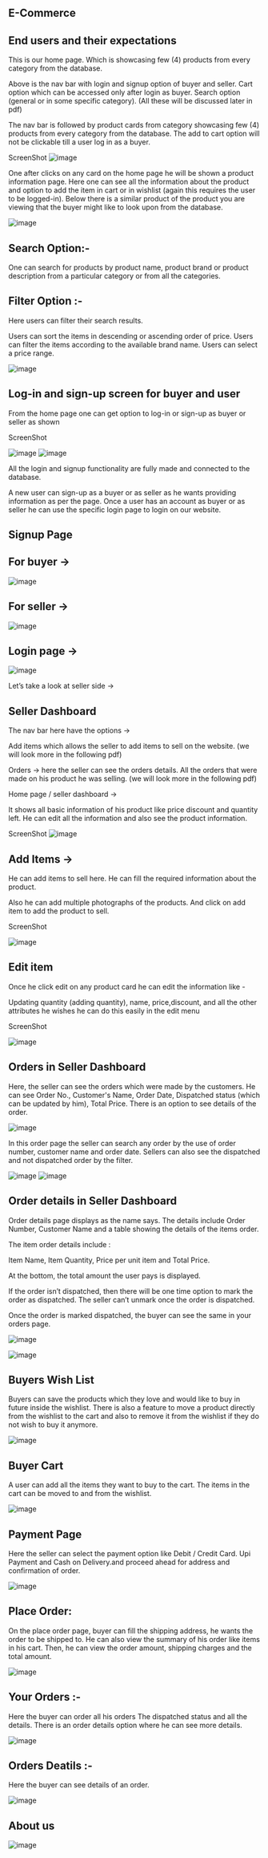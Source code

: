 ## E-Commerce

## End users and their expectations


This is our home page. Which is showcasing few (4) products from every category from the database.

Above is the nav bar with login and signup option of buyer and seller. Cart option which can be accessed only after login as buyer. Search option (general or in some specific category). (All these will be discussed later in pdf)

The nav bar is followed by product cards from category showcasing few (4) products from every category from the database. The add to cart option will not be clickable till a user log in as a buyer.


ScreenShot
![image](https://user-images.githubusercontent.com/56155566/114715512-c439d100-9d50-11eb-99f2-87b94445fc3c.png)



One after clicks on any card on the home page he will be shown a product information page. Here one can see all the information about the product and option to add the item in cart or in wishlist (again this requires the user to be logged-in).
Below there is a similar product of the product you are viewing that the buyer might like to look upon from the database.

![image](https://user-images.githubusercontent.com/56155566/114715548-cef46600-9d50-11eb-85cd-f76efffcfbbd.png)


## Search Option:-

One can search for products by product name, product brand or product description from a particular category or from all the categories.


## Filter Option :-

Here users can filter their search results.

Users can sort the items in descending or ascending order of price.
Users can filter the items according to the available brand name.
Users can select a price range.

![image](https://user-images.githubusercontent.com/56155566/114715630-e7648080-9d50-11eb-97f4-6006970c75fe.png)
## Log-in and sign-up screen for buyer and user

From the home page one can get option to log-in or sign-up as buyer or seller as shown

ScreenShot

![image](https://user-images.githubusercontent.com/56155566/114716585-d1a38b00-9d51-11eb-9552-c5167e4ab599.png)
![image](https://user-images.githubusercontent.com/56155566/114715665-f21f1580-9d50-11eb-8784-a70d0c767cde.png)


All the login and signup functionality are fully made and connected to the database.

A new user can sign-up as a buyer or as seller as he wants providing information as per the page. Once a user has an account as buyer or as seller he can use the specific login page to login on our website.


## Signup Page

## For buyer ->
![image](https://user-images.githubusercontent.com/56155566/114715724-03682200-9d51-11eb-92d0-15bd32944107.png)

## For seller ->
![image](https://user-images.githubusercontent.com/56155566/114715753-08c56c80-9d51-11eb-8597-7ded875bb7fb.png)

## Login page ->
![image](https://user-images.githubusercontent.com/56155566/114715770-0cf18a00-9d51-11eb-8c4f-b6a8efeb9f76.png)


Let’s take a look at seller side ->


## Seller Dashboard

The nav bar here have the options ->

Add items which allows the seller to add items to sell on the website. (we will look more in the following pdf)

Orders -> here the seller can see the orders details. All the orders that were made on his product he was selling. (we will look more in the following pdf)

Home page / seller dashboard ->

It shows all basic information of his product like price discount and quantity left. He can edit all the information and also see the product information.

ScreenShot
![image](https://user-images.githubusercontent.com/56155566/114715841-1da20000-9d51-11eb-8d10-7617b34667b8.png)



## Add Items ->

He can add items to sell here. He can fill the required information about the product.

Also he can add multiple photographs of the products. And click on add item to add the product to sell.


ScreenShot

![image](https://user-images.githubusercontent.com/56155566/114715883-25fa3b00-9d51-11eb-95ec-c74bb93ec136.png)


## Edit item

Once he click edit on any product card he can edit the information like -

Updating quantity (adding quantity), name, price,discount, and all the other attributes he wishes he can do this easily in the edit menu


ScreenShot

![image](https://user-images.githubusercontent.com/56155566/114715920-2d214900-9d51-11eb-80c5-6b0b89f5ea45.png)


## Orders in Seller Dashboard

Here, the seller can see the orders which were made by the customers. He can see Order No., Customer's Name, Order Date, Dispatched status (which can be updated by him), Total Price. There is an option to see details of the order.

![image](https://user-images.githubusercontent.com/56155566/114715965-390d0b00-9d51-11eb-96e1-ab379e7e7fc8.png)



In this order page the seller can search any order by the use of order number, customer name and order date. Sellers can also see the dispatched and not dispatched order by the filter.

![image](https://user-images.githubusercontent.com/56155566/114716001-42967300-9d51-11eb-8a44-d762bf14db4d.png)
![image](https://user-images.githubusercontent.com/56155566/114716016-4629fa00-9d51-11eb-8259-3754f6bbd553.png)




## Order details in Seller Dashboard


Order details page displays as the name says. The details include Order Number, Customer Name and a table showing the details of the items order.

The item order details include :

Item Name, Item Quantity, Price per unit item and Total Price.

At the bottom, the total amount the user pays is displayed.

If the order isn’t dispatched, then there will be one time option to mark the order as dispatched. The seller can’t unmark once the order is dispatched.

Once the order is marked dispatched, the buyer can see the same in your orders page.

![image](https://user-images.githubusercontent.com/56155566/114716048-4d510800-9d51-11eb-8d62-fbc99c14a3d5.png)

![image](https://user-images.githubusercontent.com/56155566/114716064-52ae5280-9d51-11eb-957a-eb593f2444f7.png)


## Buyers Wish List

Buyers can save the products which they love and would like to buy in future inside the wishlist. There is also a feature to move a product directly from the wishlist to the cart and also to remove it from the wishlist if they do not wish to buy it anymore.

![image](https://user-images.githubusercontent.com/56155566/114716111-5a6df700-9d51-11eb-9383-ad355e14138b.png)


## Buyer Cart

A user can add all the items they want to buy to the cart. The items in the cart can be moved to and from the wishlist.

![image](https://user-images.githubusercontent.com/56155566/114716134-61950500-9d51-11eb-8d3e-cadd49cba4a1.png)



## Payment Page

Here the seller can select the payment option like Debit / Credit Card. Upi Payment and Cash on Delivery.and proceed ahead for address and confirmation of order.

![image](https://user-images.githubusercontent.com/56155566/114716268-85f0e180-9d51-11eb-92ef-81c09c18a08b.png)


## Place Order:

On the place order page, buyer can fill the shipping address, he wants the order to be shipped to. He can also view the summary of his order like items in his cart. Then, he can view the order amount, shipping charges and the total amount.

![image](https://user-images.githubusercontent.com/56155566/114716299-8db08600-9d51-11eb-9fa6-68ebdee29e2d.png)



## Your Orders :-

Here the buyer can order all his orders The dispatched status and all the details. There is an order details option where he can see more details.

![image](https://user-images.githubusercontent.com/56155566/114716386-a1f48300-9d51-11eb-9284-ea8a728a44ed.png)


## Orders Deatils :-

Here the buyer can see details of an order.

![image](https://user-images.githubusercontent.com/56155566/114716419-a91b9100-9d51-11eb-884e-ed7f39570734.png)


## About us

![image](https://user-images.githubusercontent.com/56155566/114716455-b173cc00-9d51-11eb-8904-a9ac5dff6abd.png)



